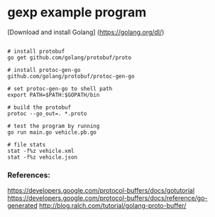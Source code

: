
# gexp example program

 
[Download and install Golang] (https://golang.org/dl/)
```console

# install protobuf
go get github.com/golang/protobuf/proto

# install protoc-gen-go
github.com/golang/protobuf/protoc-gen-go

# set protoc-gen-go to shell path
export PATH=$PATH:$GOPATH/bin

# build the protobuf
protoc --go_out=. *.proto

# test the program by running
go run main.go vehicle.pb.go

# file stats
stat -f%z vehicle.xml
stat -f%z vehicle.json
```


### References: 
https://developers.google.com/protocol-buffers/docs/gotutorial
https://developers.google.com/protocol-buffers/docs/reference/go-generated
http://blog.ralch.com/tutorial/golang-proto-buffer/

